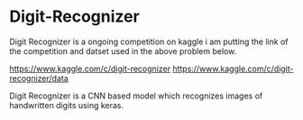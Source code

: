 # Digit-Recognizer

Digit Recognizer is a ongoing competition on kaggle i am putting the link of the competition and datset used in the above problem below.

https://www.kaggle.com/c/digit-recognizer
https://www.kaggle.com/c/digit-recognizer/data

Digit Recognizer is a CNN based model which recognizes images of handwritten digits using keras.
